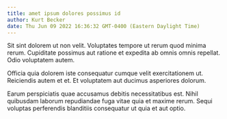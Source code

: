 ```yaml
---
title: amet ipsum dolores possimus id
author: Kurt Becker
date: Thu Jun 09 2022 16:36:32 GMT-0400 (Eastern Daylight Time)
---
```

Sit sint dolorem ut non velit. Voluptates tempore ut rerum quod minima rerum. Cupiditate possimus aut ratione et expedita ab omnis omnis repellat. Odio voluptatem autem.

 Officia quia dolorem iste consequatur cumque velit exercitationem ut. Reiciendis autem et et. Et voluptatem aut ducimus asperiores dolorum.

 Earum perspiciatis quae accusamus debitis necessitatibus est. Nihil quibusdam laborum repudiandae fuga vitae quia et maxime rerum. Sequi voluptas perferendis blanditiis consequatur ut quia et aut optio.